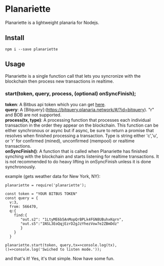 # Planariette
 Planariette is a lightweight planaria for Nodejs.
 
 ## Install
 
 `npm i --save planariette`
 
 ## Usage

Planariette is a single function call that lets you syncronize with the blockchain then process new transactions in realtime.

### start(token, query, process, (optional) onSyncFinish);

**token**: A Bitbus api token which you can get [here](https://token.planaria.network).  
**query**: A [Bitquery]:(https://bitquery.planaria.network/#/?id=bitquery). "r" and BOB are not supported.   
**process(tx, type)**: A processing function that processes each individual transaction in the order they appear on the blockchain. This function can be either synchronous or async but if async, be sure to return a promise that resolves when finished processing a transaction. Type is string either 'c','u', or 'r' for confirmed (mined), unconfirmed (mempool) or realtime transactions.   
**onSyncFinish()**: A function that is called when Planariette has finished synching with the blockchain and starts listening for realtime transactions. It is not recommended to do heavy lifting in onSyncFinish unless it is done synchronously.

example (gets weather data for New York, NY):
```
planariette = require('planariette');

const token = "YOUR BITBUS TOKEN"
const query = {
  v:3,
  from: 566470,
  q:{
    find:{
       "out.s2": "1LtyME6b5AnMopQrBPLk4FGN8UBuhxKqrn", 
       "out.s5":"1NSL3EoQqjEzrD2gJzYhezVow7e2ZBmDdz"
       }
    }
  }
  
planariette.start(token, query,tx=>console.log(tx),()=>console.log('Swiched to listen mode.'));
```


and that's it! Yes, it's that simple. Now have some fun.

